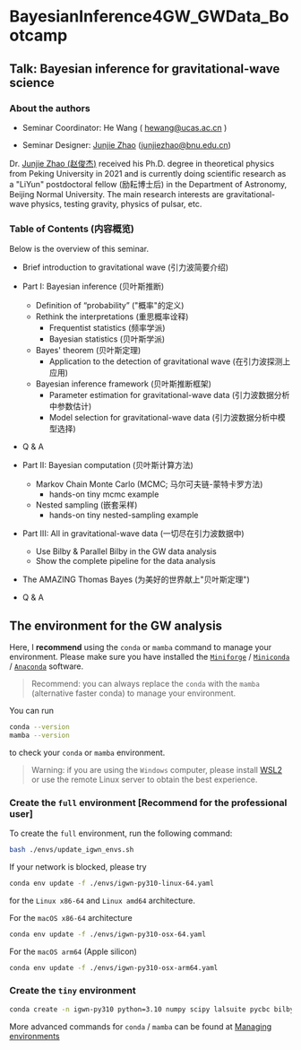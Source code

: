 # BayesianInference4GW_GWData_Bootcamp

## Talk: Bayesian inference for gravitational-wave science

### About the authors

- Seminar Coordinator: He Wang ( hewang@ucas.ac.cn )

- Seminar Designer: [Junjie Zhao](https://orcid.org/0000-0002-9233-3683) (junjiezhao@bnu.edu.cn)

Dr. [Junjie Zhao (赵俊杰)](https://orcid.org/0000-0002-9233-3683) received his Ph.D. degree in theoretical physics from Peking University in 2021 and is currently doing scientific research as a "LiYun" postdoctoral fellow (励耘博士后) in the Department of Astronomy, Beijing Normal University. The main research interests are gravitational-wave physics, testing gravity, physics of pulsar, etc.

### Table of Contents (内容概览)

Below is the overview of this seminar.

* Brief introduction to gravitational wave (引力波简要介绍)
- Part I: Bayesian inference (贝叶斯推断)
	- Definition of “probability” ("概率"的定义)
	- Rethink the interpretations (重思概率诠释)
		- Frequentist statistics (频率学派)
		- Bayesian statistics (贝叶斯学派)
	- Bayes' theorem (贝叶斯定理)
		- Application to the detection of gravitational wave (在引力波探测上应用)
	- Bayesian inference framework (贝叶斯推断框架)
		- Parameter estimation for gravitational-wave data (引力波数据分析中参数估计)
		- Model selection for gravitational-wave data (引力波数据分析中模型选择)
- Q & A

- Part II: Bayesian computation (贝叶斯计算方法)
	- Markov Chain Monte Carlo (MCMC; 马尔可夫链-蒙特卡罗方法)
		- hands-on tiny mcmc example
	- Nested sampling (嵌套采样)
		- hands-on tiny nested-sampling example
- Part III: All in gravitational-wave data (一切尽在引力波数据中)
	- Use Bilby & Parallel Bilby in the GW data analysis
	- Show the complete pipeline for the data analysis
- The AMAZING Thomas Bayes (为美好的世界献上"贝叶斯定理")
- Q & A


## The environment for the GW analysis

Here, I **recommend** using the `conda` or `mamba` command to manage your environment.
Please make sure you have installed the
[`Miniforge`](https://github.com/conda-forge/miniforge) /
[`Miniconda`](https://docs.conda.io/projects/miniconda/en/latest/) /
[`Anaconda`](https://docs.conda.io/projects/conda/en/latest/user-guide/install/index.html)
software.

> Recommend: you can always replace the `conda` with the `mamba` (alternative faster conda) to
manage your environment.

You can run
```bash
conda --version
mamba --version
```
to check your `conda` or `mamba` environment.

> Warning: if you are using the `Windows` computer, please install
> [WSL2](https://learn.microsoft.com/en-us/windows/wsl/about) or use the remote
> Linux server to obtain the best experience.


### Create the `full` environment [Recommend for the professional user]

To create the `full` environment, run the following command:

```bash
bash ./envs/update_igwn_envs.sh
```

If your network is blocked, please try
```bash
conda env update -f ./envs/igwn-py310-linux-64.yaml
```
for the `Linux x86-64` and `Linux amd64` architecture.

For the `macOS x86-64` architecture
```bash
conda env update -f ./envs/igwn-py310-osx-64.yaml
```

For the `macOS arm64` (Apple silicon)
```bash
conda env update -f ./envs/igwn-py310-osx-arm64.yaml
```

### Create the `tiny` environment
```bash
conda create -n igwn-py310 python=3.10 numpy scipy lalsuite pycbc bilby parallel-bilby dynesty emcee jupyterlab ipympl ipywidgets
```

More advanced commands for `conda` / `mamba` can be found at [Managing environments](https://docs.conda.io/projects/conda/en/latest/user-guide/tasks/manage-environments.html)